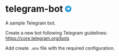 # telegram-bot <img src=".docs/telegram.webp" width=20 />



A sample Telegram bot.



Create a new bot following Telegram guidelines: https://core.telegram.org/bots

Add create `.env` file with the required configuration.

